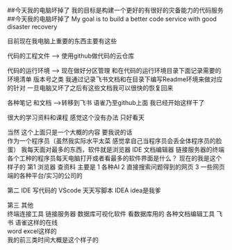 ##今天我的电脑坏掉了
我的目标是构建一个更好的有很好的灾备能力的代码服务    
##今天我的电脑坏掉了
My goal is to build a better code service with good disaster recovery

目前现在我电脑上重要的东西主要有这些 

代码的工程文件     --> 使用github做代码的云仓库

代码的运行环境     --> 现在做好分区管理  和在代码的运行环境目录下面记录需要的环境清单  版本号之类  我通过记录飞书文档和在目录下编写Readme环境来做对应的针对  一旦电脑又坏了之后有这些文档我可以很快的恢复回来

各种笔记  和文档 -->转移到飞书   语雀乃至github上面    我已经开始这样干了

很大的学习资料和课程  感觉这个没有办法    只好看天

当然  这个上面只是一个大概的内容   要我说的话  
作为一个程序员（虽然我实际水平太菜  感觉拿自己当程序员会丢全体程序员的脸蛋）  我每天面对最多的东西，软件就是浏览器     IDE    文档编辑器  链接服务器的终端
各个工种的程序员每天电脑打开或者看最多的软件界面是什么？
现在的我是这个样子的
第1 浏览器    查资料   主要是
1   各种AI 
2   直接搜索问题得到的网页
3    一些网页端的各种平台/实习的公司的

第二  IDE   写代码的 
VScode   天天写脚本
IDEA   idea是我爹

第三  其他  
终端连接工具  链接服务器
数据库可视化软件  看数据库用的
各种文档编辑工具    飞书  语雀这样的在线   
                    word  excel这样的  
我的前三类时间大概是这个样子的 